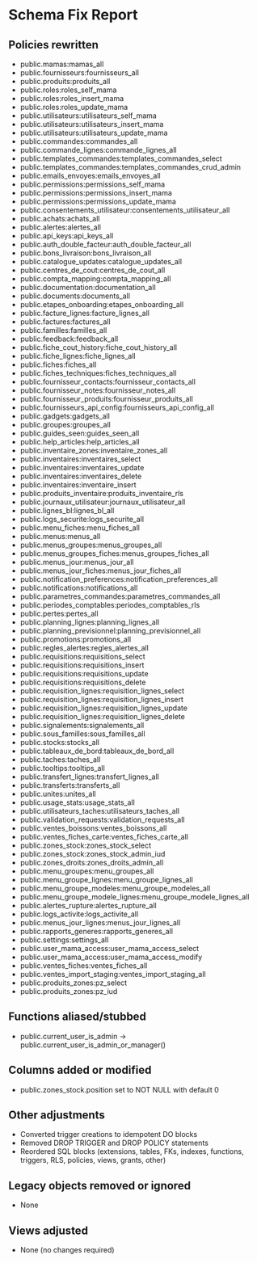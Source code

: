 # Schema Fix Report

## Policies rewritten
- public.mamas:mamas_all
- public.fournisseurs:fournisseurs_all
- public.produits:produits_all
- public.roles:roles_self_mama
- public.roles:roles_insert_mama
- public.roles:roles_update_mama
- public.utilisateurs:utilisateurs_self_mama
- public.utilisateurs:utilisateurs_insert_mama
- public.utilisateurs:utilisateurs_update_mama
- public.commandes:commandes_all
- public.commande_lignes:commande_lignes_all
- public.templates_commandes:templates_commandes_select
- public.templates_commandes:templates_commandes_crud_admin
- public.emails_envoyes:emails_envoyes_all
- public.permissions:permissions_self_mama
- public.permissions:permissions_insert_mama
- public.permissions:permissions_update_mama
- public.consentements_utilisateur:consentements_utilisateur_all
- public.achats:achats_all
- public.alertes:alertes_all
- public.api_keys:api_keys_all
- public.auth_double_facteur:auth_double_facteur_all
- public.bons_livraison:bons_livraison_all
- public.catalogue_updates:catalogue_updates_all
- public.centres_de_cout:centres_de_cout_all
- public.compta_mapping:compta_mapping_all
- public.documentation:documentation_all
- public.documents:documents_all
- public.etapes_onboarding:etapes_onboarding_all
- public.facture_lignes:facture_lignes_all
- public.factures:factures_all
- public.familles:familles_all
- public.feedback:feedback_all
- public.fiche_cout_history:fiche_cout_history_all
- public.fiche_lignes:fiche_lignes_all
- public.fiches:fiches_all
- public.fiches_techniques:fiches_techniques_all
- public.fournisseur_contacts:fournisseur_contacts_all
- public.fournisseur_notes:fournisseur_notes_all
- public.fournisseur_produits:fournisseur_produits_all
- public.fournisseurs_api_config:fournisseurs_api_config_all
- public.gadgets:gadgets_all
- public.groupes:groupes_all
- public.guides_seen:guides_seen_all
- public.help_articles:help_articles_all
- public.inventaire_zones:inventaire_zones_all
- public.inventaires:inventaires_select
- public.inventaires:inventaires_update
- public.inventaires:inventaires_delete
- public.inventaires:inventaire_insert
- public.produits_inventaire:produits_inventaire_rls
- public.journaux_utilisateur:journaux_utilisateur_all
- public.lignes_bl:lignes_bl_all
- public.logs_securite:logs_securite_all
- public.menu_fiches:menu_fiches_all
- public.menus:menus_all
- public.menus_groupes:menus_groupes_all
- public.menus_groupes_fiches:menus_groupes_fiches_all
- public.menus_jour:menus_jour_all
- public.menus_jour_fiches:menus_jour_fiches_all
- public.notification_preferences:notification_preferences_all
- public.notifications:notifications_all
- public.parametres_commandes:parametres_commandes_all
- public.periodes_comptables:periodes_comptables_rls
- public.pertes:pertes_all
- public.planning_lignes:planning_lignes_all
- public.planning_previsionnel:planning_previsionnel_all
- public.promotions:promotions_all
- public.regles_alertes:regles_alertes_all
- public.requisitions:requisitions_select
- public.requisitions:requisitions_insert
- public.requisitions:requisitions_update
- public.requisitions:requisitions_delete
- public.requisition_lignes:requisition_lignes_select
- public.requisition_lignes:requisition_lignes_insert
- public.requisition_lignes:requisition_lignes_update
- public.requisition_lignes:requisition_lignes_delete
- public.signalements:signalements_all
- public.sous_familles:sous_familles_all
- public.stocks:stocks_all
- public.tableaux_de_bord:tableaux_de_bord_all
- public.taches:taches_all
- public.tooltips:tooltips_all
- public.transfert_lignes:transfert_lignes_all
- public.transferts:transferts_all
- public.unites:unites_all
- public.usage_stats:usage_stats_all
- public.utilisateurs_taches:utilisateurs_taches_all
- public.validation_requests:validation_requests_all
- public.ventes_boissons:ventes_boissons_all
- public.ventes_fiches_carte:ventes_fiches_carte_all
- public.zones_stock:zones_stock_select
- public.zones_stock:zones_stock_admin_iud
- public.zones_droits:zones_droits_admin_all
- public.menu_groupes:menu_groupes_all
- public.menu_groupe_lignes:menu_groupe_lignes_all
- public.menu_groupe_modeles:menu_groupe_modeles_all
- public.menu_groupe_modele_lignes:menu_groupe_modele_lignes_all
- public.alertes_rupture:alertes_rupture_all
- public.logs_activite:logs_activite_all
- public.menus_jour_lignes:menus_jour_lignes_all
- public.rapports_generes:rapports_generes_all
- public.settings:settings_all
- public.user_mama_access:user_mama_access_select
- public.user_mama_access:user_mama_access_modify
- public.ventes_fiches:ventes_fiches_all
- public.ventes_import_staging:ventes_import_staging_all
- public.produits_zones:pz_select
- public.produits_zones:pz_iud

## Functions aliased/stubbed
- public.current_user_is_admin -> public.current_user_is_admin_or_manager()

## Columns added or modified
- public.zones_stock.position set to NOT NULL with default 0

## Other adjustments
- Converted trigger creations to idempotent DO blocks
- Removed DROP TRIGGER and DROP POLICY statements
- Reordered SQL blocks (extensions, tables, FKs, indexes, functions, triggers, RLS, policies, views, grants, other)

## Legacy objects removed or ignored
- None

## Views adjusted
- None (no changes required)
